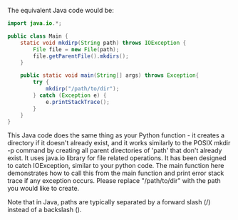 The equivalent Java code would be:

```java
import java.io.*;

public class Main {
    static void mkdirp(String path) throws IOException {
        File file = new File(path);
        file.getParentFile().mkdirs();
    }

    public static void main(String[] args) throws Exception{
        try {
            mkdirp("/path/to/dir");
        } catch (Exception e) {
            e.printStackTrace();
        }
    }
}
```
This Java code does the same thing as your Python function - it creates a directory if it doesn't already exist, and it works similarly to the POSIX mkdir -p command by creating all parent directories of 'path' that don't already exist. It uses java.io library for file related operations. It has been designed to catch IOException, similar to your python code. The main function here demonstrates how to call this from the main function and print error stack trace if any exception occurs. Please replace "/path/to/dir" with the path you would like to create. 

Note that in Java, paths are typically separated by a forward slash (/) instead of a backslash (\).
